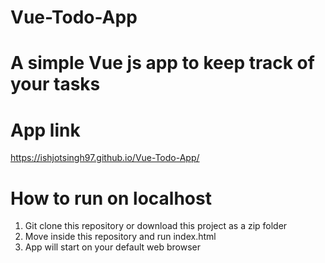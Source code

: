 # Vue-Todo-App

# A simple Vue js app to keep track of your tasks 

# App link
https://ishjotsingh97.github.io/Vue-Todo-App/

# How to run on localhost
<ol class=".bg-gray">
	<li>Git clone this repository or download this project as a zip folder</li>
	<li>Move inside this repository and run index.html</li>
	<li>App will start on your default web browser</li>
</ol>

